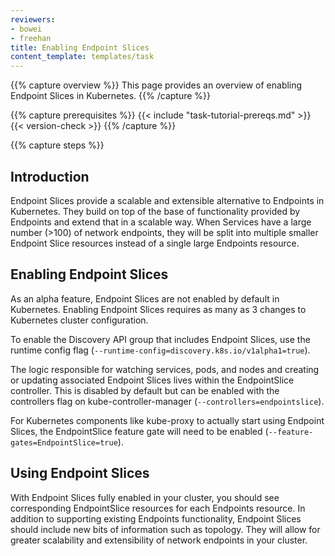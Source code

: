 ```yaml
---
reviewers:
- bowei
- freehan
title: Enabling Endpoint Slices
content_template: templates/task
---
```


{{% capture overview %}}
This page provides an overview of enabling Endpoint Slices in Kubernetes.
{{% /capture %}}


{{% capture prerequisites %}}
  {{< include "task-tutorial-prereqs.md" >}} {{< version-check >}}
{{% /capture %}}

{{% capture steps %}}

## Introduction

Endpoint Slices provide a scalable and extensible alternative to Endpoints in
Kubernetes. They build on top of the base of functionality provided by Endpoints
and extend that in a scalable way. When Services have a large number (>100) of
network endpoints, they will be split into multiple smaller Endpoint Slice
resources instead of a single large Endpoints resource.

## Enabling Endpoint Slices
As an alpha feature, Endpoint Slices are not enabled by default in Kubernetes.
Enabling Endpoint Slices requires as many as 3 changes to Kubernetes cluster
configuration.

To enable the Discovery API group that includes Endpoint Slices, use the runtime
 config flag (`--runtime-config=discovery.k8s.io/v1alpha1=true`).

The logic responsible for watching services, pods, and nodes and creating or
updating associated Endpoint Slices lives within the EndpointSlice controller.
This is disabled by default but can be enabled with the controllers flag on
kube-controller-manager (`--controllers=endpointslice`).

For Kubernetes components like kube-proxy to actually start using Endpoint
Slices, the EndpointSlice feature gate will need to be enabled
(`--feature-gates=EndpointSlice=true`).

## Using Endpoint Slices

With Endpoint Slices fully enabled in your cluster, you should see corresponding
EndpointSlice resources for each Endpoints resource. In addition to supporting
existing Endpoints functionality, Endpoint Slices should include new bits of
information such as topology. They will allow for greater scalability and
extensibility of network endpoints in your cluster.
